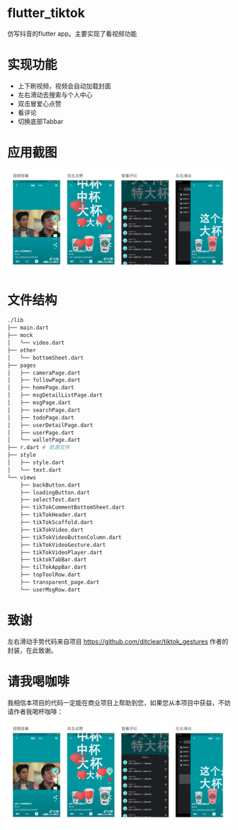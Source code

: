# flutter_tiktok

仿写抖音的flutter app。主要实现了看视频功能

# 实现功能

- 上下刷视频，视频会自动加载封面
- 左右滑动去搜索与个人中心
- 双击冒爱心点赞
- 看评论
- 切换底部Tabbar

# 应用截图

![截图1](./screenshot.png)

# 文件结构

```bash
./lib
├── main.dart
├── mock
│   └── video.dart
├── other
│   └── bottomSheet.dart
├── pages
│   ├── cameraPage.dart
│   ├── followPage.dart
│   ├── homePage.dart
│   ├── msgDetailListPage.dart
│   ├── msgPage.dart
│   ├── searchPage.dart
│   ├── todoPage.dart
│   ├── userDetailPage.dart
│   ├── userPage.dart
│   └── walletPage.dart
├── r.dart # 资源文件
├── style
│   ├── style.dart
│   └── text.dart
└── views
    ├── backButton.dart
    ├── loadingButton.dart
    ├── selectText.dart
    ├── tikTokCommentBottomSheet.dart
    ├── tikTokHeader.dart
    ├── tikTokScaffold.dart
    ├── tikTokVideo.dart
    ├── tikTokVideoButtonColumn.dart
    ├── tikTokVideoGesture.dart
    ├── tikTokVideoPlayer.dart
    ├── tiktokTabBar.dart
    ├── tilTokAppBar.dart
    ├── topToolRow.dart
    ├── transparent_page.dart
    └── userMsgRow.dart
```

# 致谢

左右滑动手势代码来自项目 https://github.com/ditclear/tiktok_gestures 作者的封装，在此致谢。

# 请我喝咖啡

我相信本项目的代码一定能在商业项目上帮助到您，如果您从本项目中获益，不妨请作者我喝杯咖啡：

![请我喝咖啡](./screenshot.png)